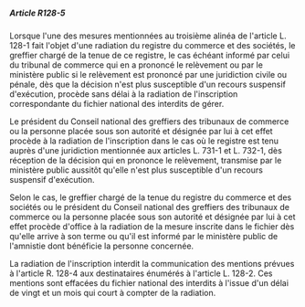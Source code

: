 ##### Article R128-5

Lorsque l'une des mesures mentionnées au troisième alinéa de l'article L. 128-1 fait l'objet d'une radiation du registre du commerce et des sociétés, le greffier chargé de la tenue de ce registre, le cas échéant informé par celui du tribunal de commerce qui en a prononcé le relèvement ou par le ministère public si le relèvement est prononcé par une juridiction civile ou pénale, dès que la décision n'est plus susceptible d'un recours suspensif d'exécution, procède sans délai à la radiation de l'inscription correspondante du fichier national des interdits de gérer.

Le président du Conseil national des greffiers des tribunaux de commerce ou la personne placée sous son autorité et désignée par lui à cet effet procède à la radiation de l'inscription dans le cas où le registre est tenu auprès d'une juridiction mentionnée aux articles L. 731-1 et L. 732-1, dès réception de la décision qui en prononce le relèvement, transmise par le ministère public aussitôt qu'elle n'est plus susceptible d'un recours suspensif d'exécution.

Selon le cas, le greffier chargé de la tenue du registre du commerce et des sociétés ou le président du Conseil national des greffiers des tribunaux de commerce ou la personne placée sous son autorité et désignée par lui à cet effet procède d'office à la radiation de la mesure inscrite dans le fichier dès qu'elle arrive à son terme ou qu'il est informé par le ministère public de l'amnistie dont bénéficie la personne concernée.

La radiation de l'inscription interdit la communication des mentions prévues à l'article R. 128-4 aux destinataires énumérés à l'article L. 128-2. Ces mentions sont effacées du fichier national des interdits à l'issue d'un délai de vingt et un mois qui court à compter de la radiation.

